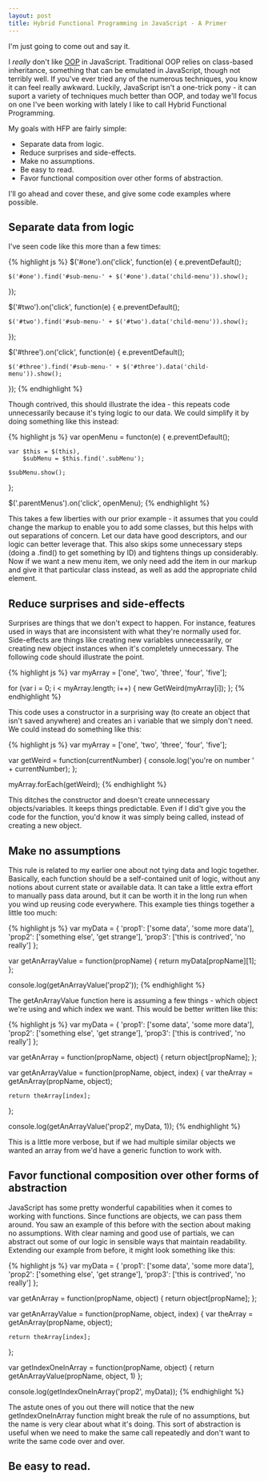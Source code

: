 ```yaml
---
layout: post
title: Hybrid Functional Programming in JavaScript - A Primer
---
```


I'm just going to come out and say it.

I *really* don't like [OOP](http://en.wikipedia.org/wiki/Object-oriented_programming) in JavaScript.  Traditional OOP relies on class-based inheritance, something that can be emulated in JavaScript, though not terribly well.  If you've ever tried any of the numerous techniques, you know it can feel really awkward.  Luckily, JavaScript isn't a one-trick pony - it can suport a variety of techniques much better than OOP, and today we'll focus on one I've been working with lately I like to call Hybrid Functional Programming.

My goals with HFP are fairly simple:

-	Separate data from logic.
-	Reduce surprises and side-effects.
-	Make no assumptions.
-	Be easy to read.
-	Favor functional composition over other forms of abstraction.

I'll go ahead and cover these, and give some code examples where possible.

## Separate data from logic

I've seen code like this more than a few times:

{% highlight js %}
$('#one').on('click', function(e) {
    e.preventDefault();

    $('#one').find('#sub-menu-' + $('#one').data('child-menu')).show();
});

$('#two').on('click', function(e) {
    e.preventDefault();

    $('#two').find('#sub-menu-' + $('#two').data('child-menu')).show();
});

$('#three').on('click', function(e) {
    e.preventDefault();

    $('#three').find('#sub-menu-' + $('#three').data('child-menu')).show();
});
{% endhighlight %}

Though contrived, this should illustrate the idea - this repeats code unnecessarily because it's tying logic to our data.  We could simplify it by doing something like this instead:

{% highlight js %}
var openMenu = functon(e) {
	e.preventDefault();

	var $this = $(this),
		$subMenu = $this.find('.subMenu');

	$subMenu.show();
};

$('.parentMenus').on('click', openMenu);
{% endhighlight %}

This takes a few liberties with our prior example - it assumes that you could change the markup to enable you to add some classes, but this helps with out separations of concern.  Let our data have good descriptors, and our logic can better leverage that.  This also skips some unnecessary steps (doing a .find() to get something by ID) and tightens things up considerably.  Now if we want a new menu item, we only need add the item in our markup and give it that particular class instead, as well as add the appropriate child element.

## Reduce surprises and side-effects

Surprises are things that we don't expect to happen.  For instance, features used in ways that are inconsistent with what they're normally used for.  Side-effects are things like creating new variables unnecessarily, or creating new object instances when it's completely unnecessary.  The following code should illustrate the point.

{% highlight js %}
var myArray = ['one', 'two', 'three', 'four', 'five'];

for (var i = 0; i < myArray.length; i++) {
	new GetWeird(myArray[i]);
};
{% endhighlight %}

This code uses a constructor in a surprising way (to create an object that isn't saved anywhere) and creates an i variable that we simply don't need.  We could instead do something like this:

{% highlight js %}
var myArray = ['one', 'two', 'three', 'four', 'five'];

var getWeird = function(currentNumber) {
	console.log('you\'re on number ' + currentNumber);
};

myArray.forEach(getWeird);
{% endhighlight %}

This ditches the constructor and doesn't create unnecessary objects/variables.  It keeps things predictable.  Even if I did't give you the code for the function, you'd know it was simply being called, instead of creating a new object.

## Make no assumptions

This rule is related to my earlier one about not tying data and logic together.  Basically, each function should be a self-contained unit of logic, without any notions about current state or available data.  It can take a little extra effort to manually pass data around, but it can be worth it in the long run when you wind up reusing code everywhere.  This example ties things together a little too much:

{% highlight js %}
var myData = {
	'prop1': ['some data', 'some more data'],
	'prop2': ['something else', 'get strange'],
	'prop3': ['this is contrived', 'no really']
};

var getAnArrayValue = function(propName) {
	return myData[propName][1];
};

console.log(getAnArrayValue('prop2'));
{% endhighlight %}

The getAnArrayValue function here is assuming a few things - which object we're using and which index we want.  This would be better written like this:

{% highlight js %}
var myData = {
	'prop1': ['some data', 'some more data'],
	'prop2': ['something else', 'get strange'],
	'prop3': ['this is contrived', 'no really']
};

var getAnArray = function(propName, object) {
	return object[propName];
};

var getAnArrayValue = function(propName, object, index) {
	var theArray = getAnArray(propName, object);

	return theArray[index];
};

console.log(getAnArrayValue('prop2', myData, 1));
{% endhighlight %}

This is a little more verbose, but if we had multiple similar objects we wanted an array from we'd have a generic function to work with.

## Favor functional composition over other forms of abstraction

JavaScript has some pretty wonderful capabilities when it comes to working with functions.  Since functions are objects, we can pass them around.  You saw an example of this before with the section about making no assumptions.  With clear naming and good use of partials, we can abstract out some of our logic in sensible ways that maintain readability.  Extending our example from before, it might look something like this:

{% highlight js %}
var myData = {
	'prop1': ['some data', 'some more data'],
	'prop2': ['something else', 'get strange'],
	'prop3': ['this is contrived', 'no really']
};

var getAnArray = function(propName, object) {
	return object[propName];
};

var getAnArrayValue = function(propName, object, index) {
	var theArray = getAnArray(propName, object);

	return theArray[index];
};

var getIndexOneInArray = function(propName, object) {
	return getAnArrayValue(propName, object, 1)
};

console.log(getIndexOneInArray('prop2', myData));
{% endhighlight %}

The astute ones of you out there will notice that the new getIndexOneInArray function might break the rule of no assumptions, but the name is very clear about what it's doing.  This sort of abstraction is useful when we need to make the same call repeatedly and don't want to write the same code over and over.

## Be easy to read.

